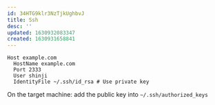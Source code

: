 ```yaml
---
id: 34HTG9klr3NzTjkUghbvJ
title: Ssh
desc: ''
updated: 1630932083347
created: 1630931658841
---
```


```ssh
Host example.com
  HostName example.com
  Port 2333
  User shinji
  IdentityFile ~/.ssh/id_rsa # Use private key
```

On the target machine: add the public key into `~/.ssh/authorized_keys`
